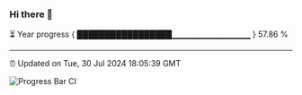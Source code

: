 ### Hi there 👋

⏳ Year progress { █████████████████▁▁▁▁▁▁▁▁▁▁▁▁▁ } 57.86 %

---

⏰ Updated on Tue, 30 Jul 2024 18:05:39 GMT

![Progress Bar CI](https://github.com/liununu/liununu/workflows/Progress%20Bar%20CI/badge.svg)
